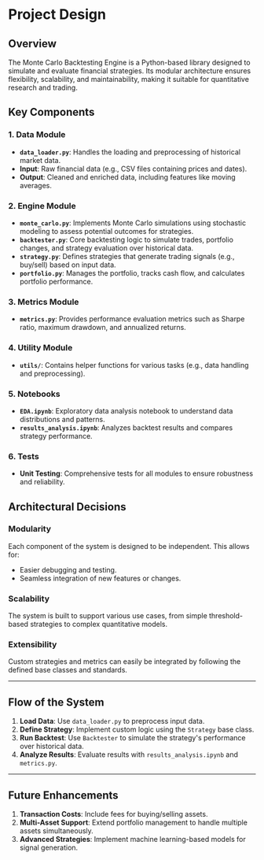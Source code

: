 # Project Design

## Overview
The Monte Carlo Backtesting Engine is a Python-based library designed to simulate and evaluate financial strategies. Its modular architecture ensures flexibility, scalability, and maintainability, making it suitable for quantitative research and trading.

## Key Components
### 1. Data Module
- **`data_loader.py`**: Handles the loading and preprocessing of historical market data.
- **Input**: Raw financial data (e.g., CSV files containing prices and dates).
- **Output**: Cleaned and enriched data, including features like moving averages.

### 2. Engine Module
- **`monte_carlo.py`**: Implements Monte Carlo simulations using stochastic modeling to assess potential outcomes for strategies.
- **`backtester.py`**: Core backtesting logic to simulate trades, portfolio changes, and strategy evaluation over historical data.
- **`strategy.py`**: Defines strategies that generate trading signals (e.g., buy/sell) based on input data.
- **`portfolio.py`**: Manages the portfolio, tracks cash flow, and calculates portfolio performance.

### 3. Metrics Module
- **`metrics.py`**: Provides performance evaluation metrics such as Sharpe ratio, maximum drawdown, and annualized returns.

### 4. Utility Module
- **`utils/`**: Contains helper functions for various tasks (e.g., data handling and preprocessing).

### 5. Notebooks
- **`EDA.ipynb`**: Exploratory data analysis notebook to understand data distributions and patterns.
- **`results_analysis.ipynb`**: Analyzes backtest results and compares strategy performance.

### 6. Tests
- **Unit Testing**: Comprehensive tests for all modules to ensure robustness and reliability.

## Architectural Decisions
### Modularity
Each component of the system is designed to be independent. This allows for:
- Easier debugging and testing.
- Seamless integration of new features or changes.

### Scalability
The system is built to support various use cases, from simple threshold-based strategies to complex quantitative models.

### Extensibility
Custom strategies and metrics can easily be integrated by following the defined base classes and standards.

---

## Flow of the System
1. **Load Data**: Use `data_loader.py` to preprocess input data.
2. **Define Strategy**: Implement custom logic using the `Strategy` base class.
3. **Run Backtest**: Use `Backtester` to simulate the strategy's performance over historical data.
4. **Analyze Results**: Evaluate results with `results_analysis.ipynb` and `metrics.py`.

---

## Future Enhancements
1. **Transaction Costs**: Include fees for buying/selling assets.
2. **Multi-Asset Support**: Extend portfolio management to handle multiple assets simultaneously.
3. **Advanced Strategies**: Implement machine learning-based models for signal generation.
